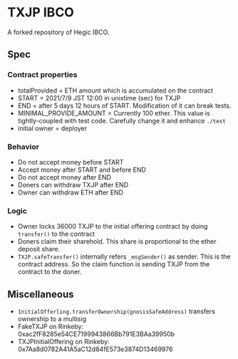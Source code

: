 # TXJP IBCO
A forked repository of Hegic IBCO.

## Spec

### Contract properties
- totalProvided = ETH amount which is accumulated on the contract
- START = 2021/7/9 JST 12:00 in unixtime (sec) for TXJP
- END = after 5 days 12 hours of START. Modification of it can break tests.
- MINIMAL_PROVIDE_AMOUNT = Currently 100 ether. This value is tightly-coupled with test code. Carefully change it and enhance `./test`
- initial owner = deployer

### Behavior
- Do not accept money before START
- Accept money after START and before END
- Do not accept money after END
- Doners can withdraw TXJP after END
- Owner can withdraw ETH after END

### Logic
- Owner locks 36000 TXJP to the initial offering contract by doing `transfer()` to the contract
- Doners claim their sharehold. This share is proportional to the ether deposit share.
- `TXJP.safeTransfer()` internally refers `_msgSender()` as sender. This is the contract address. So the claim function is sending TXJP from the contract to the doner.


## Miscellaneous
- `InitialOfferling.transferOwnership(gnosisSafeAddress)` transfers ownership to a multisig
- FakeTXJP on Rinkeby: 0xac2fF8285e54CE7199943866Bb791E3BAa39950b
- TXJPInitialOffering on Rinkeby: 0x7Aa8d0782A41A5aC12d84fE573e3874D13469976